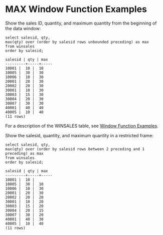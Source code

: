 # MAX Window Function Examples<a name="r_Examples_of_max_WF"></a>

 Show the sales ID, quantity, and maximum quantity from the beginning of the data window: 

```
select salesid, qty,
max(qty) over (order by salesid rows unbounded preceding) as max
from winsales
order by salesid;

salesid | qty | max
---------+-----+-----
10001 |  10 |  10
10005 |  30 |  30
10006 |  10 |  30
20001 |  20 |  30
20002 |  20 |  30
30001 |  10 |  30
30003 |  15 |  30
30004 |  20 |  30
30007 |  30 |  30
40001 |  40 |  40
40005 |  10 |  40
(11 rows)
```

For a description of the WINSALES table, see [Window Function Examples](r_Window_function_examples.md)\. 

Show the salesid, quantity, and maximum quantity in a restricted frame: 

```
select salesid, qty,
max(qty) over (order by salesid rows between 2 preceding and 1 preceding) as max
from winsales
order by salesid;

salesid | qty | max
---------+-----+-----
10001 |  10 |
10005 |  30 |  10
10006 |  10 |  30
20001 |  20 |  30
20002 |  20 |  20
30001 |  10 |  20
30003 |  15 |  20
30004 |  20 |  15
30007 |  30 |  20
40001 |  40 |  30
40005 |  10 |  40
(11 rows)
```